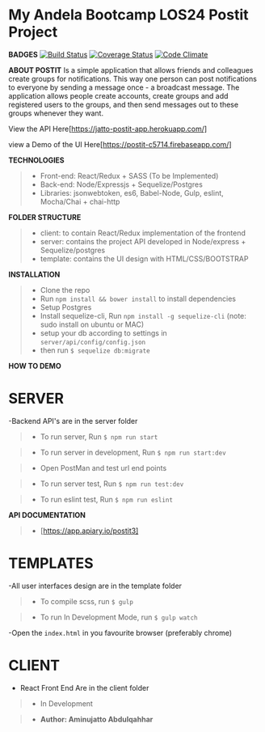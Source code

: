 # My Andela Bootcamp LOS24 Postit Project

**BADGES**
[![Build Status](https://travis-ci.org/jattoabdul/andela-bootcamp-postit.png?branch=master)](https://travis-ci.org/jattoabdul/andela-bootcamp-postit)
[![Coverage Status](https://coveralls.io/repos/github/jattoabdul/andela-bootcamp-postit/badge.png?branch=master)](https://coveralls.io/github/jattoabdul/andela-bootcamp-postit)
[![Code Climate](https://codeclimate.com/github/jattoabdul/andela-bootcamp-postit.png)](https://codeclimate.com/github/jattoabdul/andela-bootcamp-postit)

**ABOUT POSTIT**
Is a simple application that allows friends and colleagues create groups for notifications. This way one person can post notifications to everyone by sending a message once - a broadcast message. The application allows people create accounts, create groups and add registered users to the groups, and then send messages out to these groups whenever they want.

View the API Here[https://jatto-postit-app.herokuapp.com/]

view a Demo of the UI Here[https://postit-c5714.firebaseapp.com/]

**TECHNOLOGIES**
> - Front-end: React/Redux + SASS (To be Implemented)
> - Back-end: Node/Expressjs + Sequelize/Postgres
> - Libraries: jsonwebtoken, es6, Babel-Node, Gulp, eslint, Mocha/Chai + chai-http

**FOLDER STRUCTURE**
> - client: to contain React/Redux implementation of the frontend
> - server: contains the project API developed in Node/express + Sequelize/postgres 
> - template: contains the UI design with HTML/CSS/BOOTSTRAP


**INSTALLATION**
> - Clone the repo
> - Run `npm install && bower install` to install dependencies
> - Setup Postgres
> - Install sequelize-cli, Run `npm install -g sequelize-cli` (note: sudo install on ubuntu or MAC)
> - setup your db according to settings in `server/api/config/config.json`
> - then run `$ sequelize db:migrate`

**HOW TO DEMO**

# SERVER
-Backend API's are in the server folder

>- To run server, Run
   `$ npm run start`

>- To run server in development, Run
   `$ npm run start:dev`

>- Open PostMan and test url end points

>- To run server test, Run
   `$ npm run test:dev`

>- To run eslint test, Run
   `$ npm run eslint`

**API DOCUMENTATION**
>- [https://app.apiary.io/postit3]


# TEMPLATES
-All user interfaces design are in the template folder

>- To compile scss, run
   `$ gulp`

>- To run In Development Mode, run
   `$ gulp watch`
   

-Open the `index.html` in you favourite browser (preferably chrome)


# CLIENT
- React Front End Are in the client folder
>- In Development

>- **Author: Aminujatto Abdulqahhar**